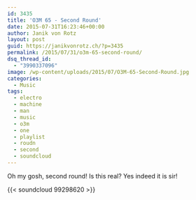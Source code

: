 ```yaml
---
id: 3435
title: 'O3M 65 - Second Round'
date: 2015-07-31T16:23:46+00:00
author: Janik von Rotz
layout: post
guid: https://janikvonrotz.ch/?p=3435
permalink: /2015/07/31/o3m-65-second-round/
dsq_thread_id:
  - "3990337096"
image: /wp-content/uploads/2015/07/O3M-65-Second-Round.jpg
categories:
  - Music
tags:
  - electro
  - machine
  - man
  - music
  - o3m
  - one
  - playlist
  - roudn
  - second
  - soundcloud
---
```

Oh my gosh, second round! Is this real? 
Yes indeed it is sir!

{{< soundcloud 99298620 >}}